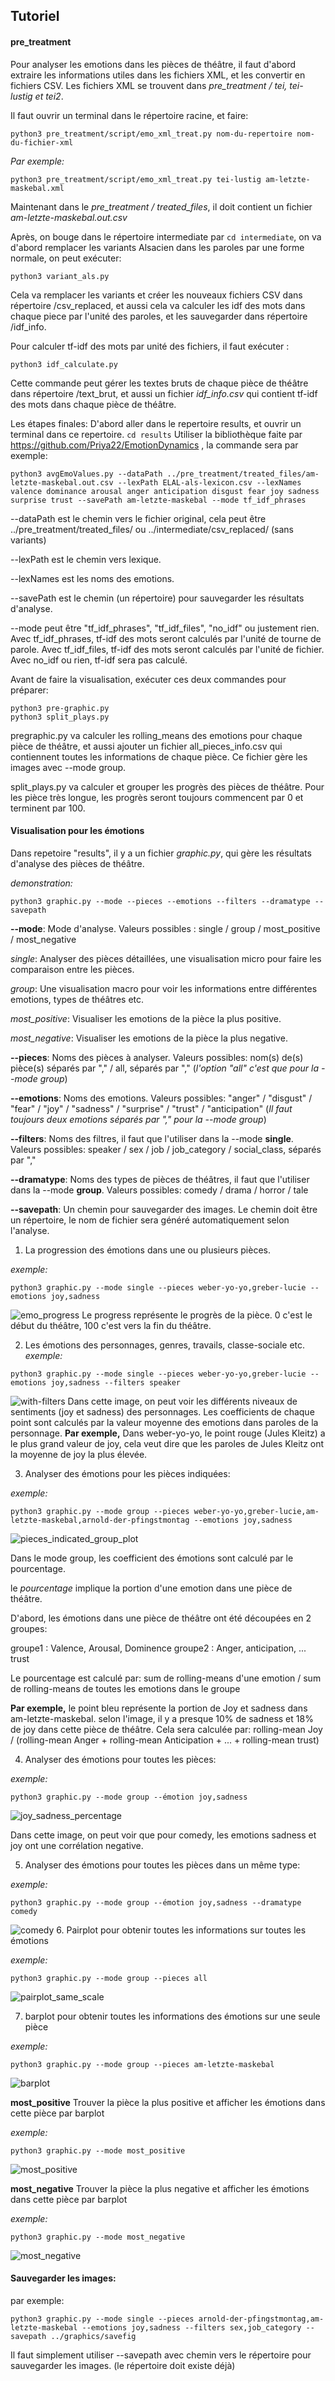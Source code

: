 ## Tutoriel

#### pre_treatment

Pour analyser les emotions dans les pièces de théâtre,  il faut d'abord extraire les informations utiles dans les fichiers XML, et les convertir en fichiers CSV. Les fichiers XML se trouvent dans *pre_treatment / tei, tei-lustig et tei2*.

Il faut ouvrir un terminal dans le répertoire racine, et faire:

```
python3 pre_treatment/script/emo_xml_treat.py nom-du-repertoire nom-du-fichier-xml
```

*Par exemple:*
```
python3 pre_treatment/script/emo_xml_treat.py tei-lustig am-letzte-maskebal.xml
```
Maintenant dans le *pre_treatment / treated_files*, il doit contient un fichier *am-letzte-maskebal.out.csv*

Après, on bouge dans le répertoire intermediate par ```cd intermediate```, on va d'abord remplacer les variants Alsacien dans les paroles par une forme normale, on peut exécuter:
```
python3 variant_als.py
``` 
Cela va remplacer les variants et créer les nouveaux fichiers CSV dans répertoire /csv_replaced, et aussi cela va calculer les idf des mots dans chaque piece par l'unité des paroles, et les sauvegarder dans répertoire /idf_info.

Pour calculer tf-idf des mots par unité des fichiers, il faut exécuter :
```
python3 idf_calculate.py
```
Cette commande peut gérer les textes bruts de chaque pièce de théâtre dans répertoire /text_brut, et aussi un fichier *idf_info.csv* qui contient tf-idf des mots dans chaque pièce de théâtre.

Les étapes finales:
D'abord aller dans le repertoire results, et ouvrir un terminal dans ce repertoire.
```cd results```
Utiliser la bibliothèque faite par https://github.com/Priya22/EmotionDynamics , la commande sera par exemple:

```
python3 avgEmoValues.py --dataPath ../pre_treatment/treated_files/am-letzte-maskebal.out.csv --lexPath ELAL-als-lexicon.csv --lexNames valence dominance arousal anger anticipation disgust fear joy sadness surprise trust --savePath am-letzte-maskebal --mode tf_idf_phrases
```
--dataPath est le chemin vers le fichier original, cela peut être ../pre_treatment/treated_files/ ou ../intermediate/csv_replaced/ (sans variants)

--lexPath est le chemin vers lexique.

--lexNames est les noms des emotions.

--savePath est le chemin (un répertoire) pour sauvegarder les résultats d'analyse.

--mode peut être "tf_idf_phrases", "tf_idf_files", "no_idf" ou justement rien.
Avec tf_idf_phrases, tf-idf des mots seront calculés par l'unité de tourne de parole.
Avec tf_idf_files, tf-idf des mots seront calculés par l'unité de fichier.
Avec no_idf ou rien, tf-idf sera pas calculé.

Avant de faire la visualisation, exécuter ces deux commandes pour préparer:
```
python3 pre-graphic.py
python3 split_plays.py
```
pregraphic.py va calculer les rolling_means des emotions pour chaque pièce de théâtre, et aussi ajouter un fichier all_pieces_info.csv qui contiennent toutes les informations de chaque pièce. Ce fichier gère les images avec --mode group.

split_plays.py va calculer et grouper les progrès des pièces de théâtre. Pour les pièce très longue, les progrès seront toujours commencent par 0 et terminent par 100.

#### Visualisation pour les émotions

Dans repetoire "results", il y a un fichier *graphic.py*, qui gère les résultats d'analyse des pièces de théâtre.

*demonstration:*

``` shell
python3 graphic.py --mode --pieces --emotions --filters --dramatype --savepath
```
**--mode**: 
Mode d'analyse. Valeurs possibles : single / group / most_positive / most_negative

*single*: 
Analyser des pièces détaillées, une visualisation micro pour faire les comparaison entre les pièces.

*group*:
Une visualisation macro pour voir les informations entre différentes emotions, types de théâtres etc.

*most_positive*:
Visualiser les emotions de la pièce la plus positive.

*most_negative*:
Visualiser les emotions de la pièce la plus negative.

**--pieces**:
Noms des pièces à analyser. Valeurs possibles:
nom(s) de(s) pièce(s) séparés par "," / all, séparés par ","
(*l'option "all" c'est que pour la --mode group*)

**--emotions**:
Noms des emotions. Valeurs possibles:
"anger" / "disgust" / "fear" / "joy" / "sadness" / "surprise" / "trust" / "anticipation"
(*Il faut toujours deux emotions séparés par "," pour la --mode group*)

**--filters**:
Noms des filtres, il faut que l'utiliser dans la --mode **single**. Valeurs possibles:
speaker / sex / job / job_category / social_class, 
séparés par ","

**--dramatype**:
Noms des types de pièces de théâtres, il faut que l'utiliser dans la --mode **group**. Valeurs possibles:
comedy / drama / horror / tale

**--savepath**:
Un chemin pour sauvegarder des images. Le chemin doit être un répertoire, le nom de fichier sera généré automatiquement selon l'analyse.


1. La progression des émotions dans une ou plusieurs pièces.

*exemple:*
```
python3 graphic.py --mode single --pieces weber-yo-yo,greber-lucie --emotions joy,sadness
```
![emo_progress](graphics/demonstration/emo_progress.png)
Le progress représente le progrès de la pièce. 0 c'est le début du théâtre, 100 c'est vers la fin du théâtre.

2. Les émotions des personnages, genres, travails, classe-sociale etc.
*exemple:*

```
python3 graphic.py --mode single --pieces weber-yo-yo,greber-lucie --emotions joy,sadness --filters speaker
```
![with-filters](graphics/demonstration/with-filters.png)
Dans cette image, on peut voir les différents niveaux de sentiments (joy et sadness) des personnages. Les coefficients de chaque point sont calculés par la valeur moyenne des emotions dans paroles de la personnage.
**Par exemple,** Dans weber-yo-yo, le point rouge (Jules Kleitz) a le plus grand valeur de joy, cela veut dire que les paroles de Jules Kleitz ont la moyenne de joy la plus élevée.

3. Analyser des émotions pour les pièces indiquées:

*exemple:*
```
python3 graphic.py --mode group --pieces weber-yo-yo,greber-lucie,am-letzte-maskebal,arnold-der-pfingstmontag --emotions joy,sadness
```
![pieces_indicated_group_plot](graphics/demonstration/pieces_indicated_group_plot.png)

Dans le mode group, les coefficient des émotions sont calculé par le pourcentage.

le *pourcentage* implique la portion d'une emotion dans une pièce de théâtre.

D'abord, les émotions dans une pièce de théâtre ont été découpées en 2 groupes:

groupe1 : Valence, Arousal, Dominence
groupe2 : Anger, anticipation, ... trust

Le pourcentage est calculé par:
    sum de rolling-means d'une emotion / sum de rolling-means de toutes les emotions dans le groupe

**Par exemple,** le point bleu représente la portion de Joy et sadness dans am-letzte-maskebal. selon l'image, il y a presque 10% de sadness et 18% de joy dans cette pièce de théâtre. Cela sera calculée par:
rolling-mean Joy / (rolling-mean Anger + rolling-mean Anticipation + ... + rolling-mean trust)

4. Analyser des émotions pour toutes les pièces:

*exemple:*
```
python3 graphic.py --mode group --émotion joy,sadness
```
![joy_sadness_percentage](graphics/demonstration/joy_sadness_percentage.png)

Dans cette image, on peut voir que pour comedy, les emotions sadness et joy ont une corrélation negative. 

5. Analyser des émotions pour toutes les pièces dans un même type:

*exemple:*
```
python3 graphic.py --mode group --émotion joy,sadness --dramatype comedy
```
![comedy](graphics/demonstration/comedy.png)
6. Pairplot pour obtenir toutes les informations sur toutes les émotions

*exemple:*
```
python3 graphic.py --mode group --pieces all
```
![pairplot_same_scale](graphics/demonstration/pairplot_same_scale.png)

7. barplot pour obtenir toutes les informations des émotions sur une seule pièce

*exemple:*
```
python3 graphic.py --mode group --pieces am-letzte-maskebal
```
![barplot](graphics/demonstration/barplot.png)

**most_positive**
Trouver la pièce la plus positive et afficher les émotions dans cette pièce par barplot

*exemple:*
```
python3 graphic.py --mode most_positive
```
![most_positive](graphics/demonstration/most_positive.png)

**most_negative**
Trouver la pièce la plus negative et afficher les émotions dans cette pièce par barplot

*exemple:*
```
python3 graphic.py --mode most_negative
```
![most_negative](graphics/demonstration/most_negative.png)

#### Sauvegarder les images:

par exemple:

```
python3 graphic.py --mode single --pieces arnold-der-pfingstmontag,am-letzte-maskebal --emotions joy,sadness --filters sex,job_category --savepath ../graphics/savefig
```
Il faut simplement utiliser --savepath avec chemin vers le  répertoire pour sauvegarder les images. (le répertoire doit existe déjà)

